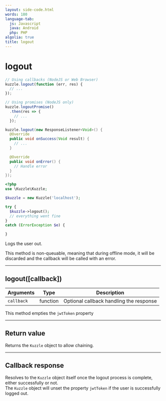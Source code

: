 ```yaml
---
layout: side-code.html
words: 180
language-tab:
  js: Javascript
  java: Android
  php: PHP
algolia: true
title: logout
---
```


# logout

```js
// Using callbacks (NodeJS or Web Browser)
kuzzle.logout(function (err, res) {
  // ...
});

// Using promises (NodeJS only)
kuzzle.logoutPromise()
  .then(res => {
    // ...
  });
```

```java
kuzzle.logout(new ResponseListener<Void>() {
  @Override
  public void onSuccess(Void result) {
    // ...
  }

  @Override
  public void onError() {
    // Handle error
  }
});
```

```php
<?php
use \Kuzzle\Kuzzle;

$kuzzle = new Kuzzle('localhost');

try {
  $kuzzle->logout();
  // everything went fine
}
catch (ErrorException $e) {

}
```

Logs the user out.

<aside class="notice">
This method is non-queuable, meaning that during offline mode, it will be discarded and the callback will be called with an error.
</aside>

---

## logout([callback])

| Arguments | Type | Description |
|---------------|---------|----------------------------------------|
| ``callback`` | function | Optional callback handling the response |

This method empties the `jwtToken` property

---

## Return value

Returns the `Kuzzle` object to allow chaining.

---

## Callback response

Resolves to the `Kuzzle` object itself once the logout process is complete, either successfully or not.  
The `Kuzzle` object will unset the property `jwtToken` if the user is successfully logged out.
